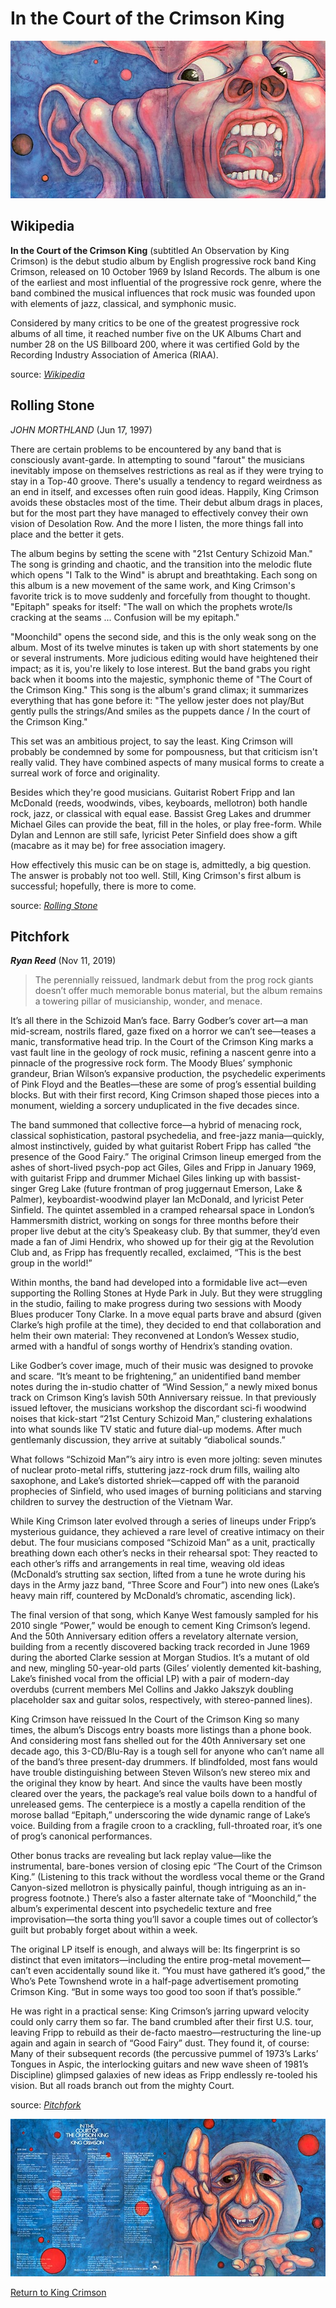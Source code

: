 # In the Court of the Crimson King

![Summary of Introduction of Article 1](../images/king_crim_courtf.jpg)

## Wikipedia

**In the Court of the Crimson King** (subtitled An Observation by King Crimson) is the debut studio album by English progressive rock band King Crimson, released on 10 October 1969 by Island Records. The album is one of the earliest and most influential of the progressive rock genre, where the band combined the musical influences that rock music was founded upon with elements of jazz, classical, and symphonic music.

Considered by many critics to be one of the greatest progressive rock albums of all time, it reached number five on the UK Albums Chart and number 28 on the US Billboard 200, where it was certified Gold by the Recording Industry Association of America (RIAA).


source: _[Wikipedia](https://www.wikiwand.com/en/In_the_Court_of_the_Crimson_King)_


## Rolling Stone
_JOHN MORTHLAND_ (Jun 17, 1997)

There are certain problems to be encountered by any band that is consciously avant-garde. In attempting to sound "farout" the musicians inevitably impose on themselves restrictions as real as if they were trying to stay in a Top-40 groove. There's usually a tendency to regard weirdness as an end in itself, and excesses often ruin good ideas. Happily, King Crimson avoids these obstacles most of the time. Their debut album drags in places, but for the most part they have managed to effectively convey their own vision of Desolation Row. And the more I listen, the more things fall into place and the better it gets.

The album begins by setting the scene with "21st Century Schizoid Man." The song is grinding and chaotic, and the transition into the melodic flute which opens "I Talk to the Wind" is abrupt and breathtaking. Each song on this album is a new movement of the same work, and King Crimson's favorite trick is to move suddenly and forcefully from thought to thought. "Epitaph" speaks for itself: "The wall on which the prophets wrote/Is cracking at the seams ... Confusion will be my epitaph."

"Moonchild" opens the second side, and this is the only weak song on the album. Most of its twelve minutes is taken up with short statements by one or several instruments. More judicious editing would have heightened their impact; as it is, you're likely to lose interest. But the band grabs you right back when it booms into the majestic, symphonic theme of "The Court of the Crimson King." This song is the album's grand climax; it summarizes everything that has gone before it: "The yellow jester does not play/But gently pulls the strings/And smiles as the puppets dance / In the court of the Crimson King."

This set was an ambitious project, to say the least. King Crimson will probably be condemned by some for pompousness, but that criticism isn't really valid. They have combined aspects of many musical forms to create a surreal work of force and originality.

Besides which they're good musicians. Guitarist Robert Fripp and Ian McDonald (reeds, woodwinds, vibes, keyboards, mellotron) both handle rock, jazz, or classical with equal ease. Bassist Greg Lakes and drummer Michael Giles can provide the beat, fill in the holes, or play free-form. While Dylan and Lennon are still safe, lyricist Peter Sinfield does show a gift (macabre as it may be) for free association imagery.

How effectively this music can be on stage is, admittedly, a big question. The answer is probably not too well. Still, King Crimson's first album is successful; hopefully, there is more to come.


source: _[Rolling Stone](https://web.archive.org/web/20071022050233/http://www.rollingstone.com/artists/kingcrimson/albums/album/215038/review/6067524/in_the_court_of_the_crimson_king)_


## Pitchfork
***Ryan Reed*** (Nov 11, 2019)

> The perennially reissued, landmark debut from the prog rock giants doesn’t offer much memorable bonus material, but the album remains a towering pillar of musicianship, wonder, and menace. 

It’s all there in the Schizoid Man’s face. Barry Godber’s cover art—a man mid-scream, nostrils flared, gaze fixed on a horror we can’t see—teases a manic, transformative head trip. In the Court of the Crimson King marks a vast fault line in the geology of rock music, refining a nascent genre into a pinnacle of the progressive rock form. The Moody Blues’ symphonic grandeur, Brian Wilson’s expansive production, the psychedelic experiments of Pink Floyd and the Beatles—these are some of prog’s essential building blocks. But with their first record, King Crimson shaped those pieces into a monument, wielding a sorcery unduplicated in the five decades since.

The band summoned that collective force—a hybrid of menacing rock, classical sophistication, pastoral psychedelia, and free-jazz mania—quickly, almost instinctively, guided by what guitarist Robert Fripp has called “the presence of the Good Fairy.” The original Crimson lineup emerged from the ashes of short-lived psych-pop act Giles, Giles and Fripp in January 1969, with guitarist Fripp and drummer Michael Giles linking up with bassist-singer Greg Lake (future frontman of prog juggernaut Emerson, Lake & Palmer), keyboardist-woodwind player Ian McDonald, and lyricist Peter Sinfield. The quintet assembled in a cramped rehearsal space in London’s Hammersmith district, working on songs for three months before their proper live debut at the city’s Speakeasy club. By that summer, they’d even made a fan of Jimi Hendrix, who showed up for their gig at the Revolution Club and, as Fripp has frequently recalled, exclaimed, “This is the best group in the world!”

Within months, the band had developed into a formidable live act—even supporting the Rolling Stones at Hyde Park in July. But they were struggling in the studio, failing to make progress during two sessions with Moody Blues producer Tony Clarke. In a move equal parts brave and absurd (given Clarke’s high profile at the time), they decided to end that collaboration and helm their own material: They reconvened at London’s Wessex studio, armed with a handful of songs worthy of Hendrix’s standing ovation.

Like Godber’s cover image, much of their music was designed to provoke and scare. “It’s meant to be frightening,” an unidentified band member notes during the in-studio chatter of “Wind Session,” a newly mixed bonus track on Crimson King’s lavish 50th Anniversary reissue. In that previously issued leftover, the musicians workshop the discordant sci-fi woodwind noises that kick-start “21st Century Schizoid Man,” clustering exhalations into what sounds like TV static and future dial-up modems. After much gentlemanly discussion, they arrive at suitably “diabolical sounds.”

What follows “Schizoid Man”’s airy intro is even more jolting: seven minutes of nuclear proto-metal riffs, stuttering jazz-rock drum fills, wailing alto saxophone, and Lake’s distorted shriek—capped off with the paranoid prophecies of Sinfield, who used images of burning politicians and starving children to survey the destruction of the Vietnam War.

While King Crimson later evolved through a series of lineups under Fripp’s mysterious guidance, they achieved a rare level of creative intimacy on their debut. The four musicians composed “Schizoid Man” as a unit, practically breathing down each other’s necks in their rehearsal spot: They reacted to each other’s riffs and arrangements in real time, weaving old ideas (McDonald’s strutting sax section, lifted from a tune he wrote during his days in the Army jazz band, “Three Score and Four”) into new ones (Lake’s heavy main riff, countered by McDonald’s chromatic, ascending lick).

The final version of that song, which Kanye West famously sampled for his 2010 single “Power,” would be enough to cement King Crimson’s legend. And the 50th Anniversary edition offers a revelatory alternate version, building from a recently discovered backing track recorded in June 1969 during the aborted Clarke session at Morgan Studios. It’s a mutant of old and new, mingling 50-year-old parts (Giles’ violently demented kit-bashing, Lake’s finished vocal from the official LP) with a pair of modern-day overdubs (current members Mel Collins and Jakko Jakszyk doubling placeholder sax and guitar solos, respectively, with stereo-panned lines).

King Crimson have reissued In the Court of the Crimson King so many times, the album’s Discogs entry boasts more listings than a phone book. And considering most fans shelled out for the 40th Anniversary set one decade ago, this 3-CD/Blu-Ray is a tough sell for anyone who can’t name all of the band’s three present-day drummers. If blindfolded, most fans would have trouble distinguishing between Steven Wilson’s new stereo mix and the original they know by heart. And since the vaults have been mostly cleared over the years, the package’s real value boils down to a handful of unreleased gems. The centerpiece is a mostly a capella rendition of the morose ballad “Epitaph,” underscoring the wide dynamic range of Lake’s voice. Building from a fragile croon to a crackling, full-throated roar, it’s one of prog’s canonical performances.

Other bonus tracks are revealing but lack replay value—like the instrumental, bare-bones version of closing epic “The Court of the Crimson King.” (Listening to this track without the wordless vocal theme or the Grand Canyon-sized mellotron is physically painful, though intriguing as an in-progress footnote.) There’s also a faster alternate take of “Moonchild,” the album’s experimental descent into psychedelic texture and free improvisation—the sorta thing you’ll savor a couple times out of collector’s guilt but probably forget about within a week.

The original LP itself is enough, and always will be: Its fingerprint is so distinct that even imitators—including the entire prog-metal movement—can’t even accidentally sound like it. “You must have gathered it’s good,” the Who’s Pete Townshend wrote in a half-page advertisement promoting Crimson King. “But in some ways too good too soon if that’s possible.”

He was right in a practical sense: King Crimson’s jarring upward velocity could only carry them so far. The band crumbled after their first U.S. tour, leaving Fripp to rebuild as their de-facto maestro—restructuring the line-up again and again in search of “Good Fairy” dust. They found it, of course: Many of their subsequent records (the percussive pummel of 1973’s Larks’ Tongues in Aspic, the interlocking guitars and new wave sheen of 1981’s Discipline) glimpsed galaxies of new ideas as Fripp endlessly re-tooled his vision. But all roads branch out from the mighty Court.

source: _[Pitchfork](https://pitchfork.com/reviews/albums/king-crimson-in-the-court-of-the-crimson-king-50th-anniversary)_

![Summary of Introduction of Article 1](../images/king_crim_court_in.jpg)

<a href="../README.md#king-crimson">Return to King Crimson</a>



